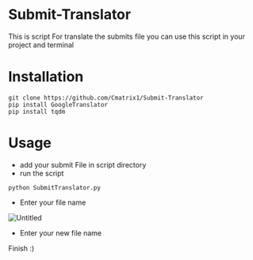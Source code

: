 # Submit-Translator
This is script For translate the submits file you can use this script in your project and terminal

# Installation
``` 
git clone https://github.com/Cmatrix1/Submit-Translator
pip install GoogleTranslator
pip install tqdm
```

# Usage
- add your submit File in script directory
- run the script 
```
python SubmitTranslator.py
```
- Enter your file name 

![Untitled](https://user-images.githubusercontent.com/74909796/177108703-574e28ea-2032-42ab-b4f5-f193aa97ad74.png)

- Enter your new file name

Finish :)
